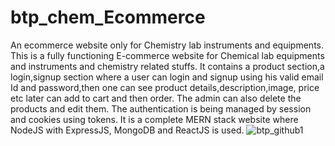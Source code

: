 # btp_chem_Ecommerce
An ecommerce website only for Chemistry lab instruments and equipments.
This is a fully functioning E-commerce website for Chemical lab equipments and instruments and chemistry related stuffs. It contains a product section,a login,signup section where a user can login and signup using his valid email Id and password,then one can see product details,description,image, price etc later can add to cart and then order. The admin can also delete the products and edit them. The authentication is being managed by session and cookies using tokens. It is a complete MERN stack website where NodeJS with ExpressJS, MongoDB and ReactJS is used.
![btp_github1](https://github.com/sahilkgpian/btp_chem_Ecommerce/assets/137074146/a8235259-4add-447c-bb36-98eff7e82b6b)
